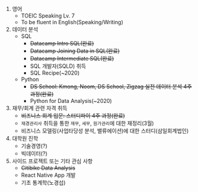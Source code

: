 1. 영어
    - TOEIC Speaking Lv. 7
    - To be fluent in English(Speaking/Writing)
2. 데이터 분석
    - SQL
      - ~~Datacamp Intro SQL(완료)~~
      - ~~Datacamp Joining Data in SQL(완료)~~
      - ~~Datacamp Intermediate SQL(완료)~~
      - SQL 개발자(SQLD) 취득
      - SQL Recipe(~2020)
    - Python
      - ~~DS School: Kmong, Noom, DS School, Zigzag 실전 데이터 분석 4주 과정(완료)~~
      - Python for Data Analysis(~2020)
3. 재무/회계 관련 자격 취득
    - ~~비즈니스 회계 입문: 스터디파이 4주 과정(완료)~~
    - `재경관리사` 취득을 통한 `재무`, `세무`, `원가관리`에 대한 재정리(3월)
    - 비즈니스 모델링(사업타당성 분석, 밸류에이션)에 대한 스터디(삼일회계법인)
4. 대학원 진학
    - 기술경영(?)
    - 빅데이터(?)
5. 사이드 프로젝트 또는 기타 관심 사항
    - ~~Citibike Data Analysis~~
    - React Native App 개발
    - 기초 통계학(노경섭)